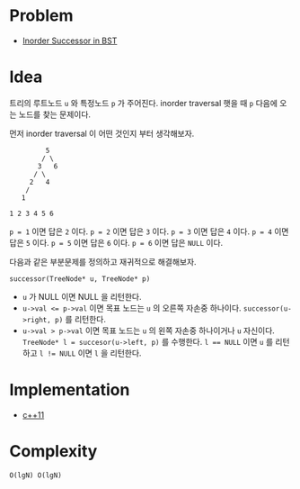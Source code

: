 # Problem

* [Inorder Successor in BST](https://leetcode.com/problems/inorder-successor-in-bst/)

# Idea

트리의 루트노드 `u` 와 특정노드 `p` 가 주어진다.  inorder traversal
햇을 때 `p` 다음에 오는 노드를 찾는 문제이다.

먼저 inorder traversal 이 어떤 것인지 부터 생각해보자.

```
         5
        / \  
       3   6
      / \
     2   4
    /
   1

1 2 3 4 5 6             
```
`p = 1` 이면 답은 `2` 이다.
`p = 2` 이면 답은 `3` 이다.
`p = 3` 이면 답은 `4` 이다. 
`p = 4` 이면 답은 `5` 이다. 
`p = 5` 이면 답은 `6` 이다. 
`p = 6` 이면 답은 `NULL` 이다.

다음과 같은 부분문제를 정의하고 재귀적으로 해결해보자.

```
successor(TreeNode* u, TreeNode* p)
```

* `u` 가 NULL 이면 NULL 을 리턴한다.
* `u->val <= p->val` 이면 목표 노드는 `u` 의 오른쪽 자손중
  하나이다. `successor(u->right, p)` 를 리턴한다.
* `u->val > p->val` 이면 목표 노드는 `u` 의 왼쪽 자손중 하나이거나 `u`
  자신이다. `TreeNode* l = succesor(u->left, p)` 를 수행한다. `l ==
  NULL` 이면 `u` 를 리턴하고 `l != NULL` 이면 `l` 을 리턴한다.

# Implementation

* [c++11](a.cpp)

# Complexity

```
O(lgN) O(lgN)
```
